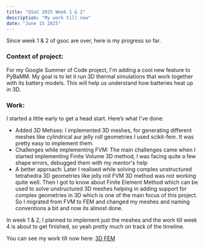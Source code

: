 ```yaml
---
title: "GSoC 2025 Week 1 & 2"
description: "My work till now"
date: "June 15 2025"
---
```


Since week 1 & 2 of gsoc are over, here is my progress so far.

### Context of project:

For my Google Summer of Code project, I'm adding a cool new feature to PyBaMM. My goal is to let it run 3D thermal simulations that work together with its battery models. This will help us understand how batteries heat up in 3D.

### Work:

I started a little early to get a head start. Here’s what I’ve done:

- Added 3D Mehses: I implemented 3D meshes, for generating different meshes like cylindrical aur jelly roll geometries I used scikit-fem. It was pretty easy to implement them.
- Challenges while implementing FVM: The main challenges came when I started implementing Finite Volume 3D method, I was facing quite a few shape errors, debugged them with my mentor's help
- A better approach: Later I realised while solving complex unstructured tetrahedra 3D geometries like jelly roll FVM 3D method was not working quite well. Then I got to know about Finite Element Method which can be used to solve unstructured 3D meshes helping in adding support for complex geometries in 3D which is one of the main focus of this project. So I migrated from FVM to FEM and changed my meshes and naming conventions a bit and now its almost done.

In week 1 & 2, I planned to implement just the meshes and the work till week 4 is about to get finished, so yeah pretty much on track of the timeline.

You can see my work till now here: [3D FEM](https://github.com/pybamm-team/PyBaMM/pull/5009)